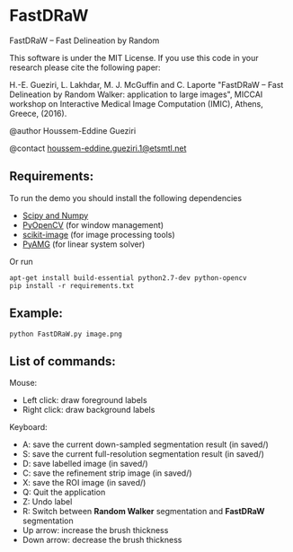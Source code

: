 # FastDRaW
FastDRaW – Fast Delineation by Random

This software is under the MIT License. If you use this code in your research please cite the following paper:

H.-E. Gueziri, L. Lakhdar, M. J. McGuffin and C. Laporte "FastDRaW – Fast Delineation by Random Walker: application to large images", MICCAI workshop on Interactive Medical Image Computation (IMIC), Athens, Greece, (2016).

@author Houssem-Eddine Gueziri

@contact houssem-eddine.gueziri.1@etsmtl.net

## Requirements:

To run the demo you should install the following dependencies

- [Scipy and Numpy](https://www.scipy.org/install.html)
- [PyOpenCV](https://pypi.python.org/pypi/pyopencv/2.1.0.wr1.2.0) (for window management)
- [scikit-image](http://scikit-image.org/docs/dev/install.html) (for image processing tools)
- [PyAMG](http://pyamg.org/) (for linear system solver)

Or run

```
apt-get install build-essential python2.7-dev python-opencv
pip install -r requirements.txt
```


## Example:

`python FastDRaW.py image.png`



## List of commands:

Mouse:
   - Left click: draw foreground labels
   - Right click: draw background labels

Keyboard:
   - A: save the current down-sampled segmentation result (in saved/)
   - S: save the current full-resolution segmentation result (in saved/)
   - D: save labelled image (in saved/)
   - C: save the refinement strip image (in saved/)
   - X: save the ROI image (in saved/)
   - Q: Quit the application
   - Z: Undo label
   - R: Switch between **Random Walker** segmentation and **FastDRaW** segmentation
   - Up arrow: increase the brush thickness
   - Down arrow: decrease the brush thickness

